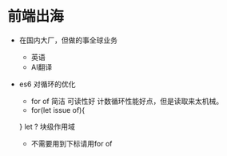 # 前端出海

- 在国内大厂，但做的事全球业务
  - 英语
  - AI翻译

- es6 对循环的优化
  - for of 简洁 可读性好
    计数循环性能好点，但是读取来太机械。
  - for(let issue of){

  }
    let ? 块级作用域
  - 不需要用到下标请用for of